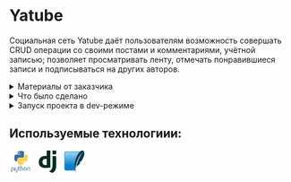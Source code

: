 # Yatube 

Социальная сеть Yatube даёт пользователям возможность совершать CRUD операции со своими постами и комментариями, учётной записью; позволяет просматривать ленту, отмечать понравившиеся записи и подписываться на других авторов.

<details>
   <summary>Материалы от заказчика</summary> 
  
Необходимо разработать социальную сеть для публикации личных дневников. 
Это будет сайт, на котором можно создать свою страницу. Если на нее зайти, то можно посмотреть все записи автора.
Пользователи смогут заходить на чужие страницы, подписываться на авторов и комментировать их записи. 
Автор может выбрать имя и уникальный адрес для своей страницы. 
Дизайн можно взять самый обычный, но красивый.
Еще надо иметь возможность модерировать записи и блокировать пользователей, если начнут присылать спам.
Записи можно отправить в сообщество и посмотреть там записи разных авторов.
Вы же программисты, сами понимаете, как лучше сделать.
</details>

<details>
   <summary>Что было сделано</summary> 
  
- создан Django-проект
- настроена админ-зона
- настроен рендеринг HTML-шаблонов
- подключён CSS
- осуществлено взаимодействие Django с БД SQLite посредством Django ORM
- настроена пагинация с помощью стандартного модуля Paginator
- осуществлена кастомизация страниц стандартных ошибок
- осуществлено кеширование главной страницы с помощью бэкенда LocMemCache
- код покрыт тестами, написанными с использованием библиотеки Unittest
</details>

<details>
   <summary>Запуск проекта в dev-режиме</summary> 

Клонировать репозиторий и перейти в него в командной строке:

```
git clone git@github.com:kkhitalenko/Yatube.git
```

```
cd Yatube/
```

Cоздать и активировать виртуальное окружение:

```
python -m venv env
```

* Если у вас Linux/macOS

    ```
    source env/bin/activate
    ```

* Если у вас windows

    ```
    source env/scripts/activate
    ```

```
python -m pip install --upgrade pip
```

Установить зависимости из файла requirements.txt:

```
pip install -r requirements.txt
```

Выполнить миграции:
```
cd yatube/
```

```
python manage.py migrate
```

Запустить проект:

```
python manage.py runserver
```
</details>

## Используемые технологиии:

<div>
  <img src="https://github.com/devicons/devicon/blob/master/icons/python/python-original-wordmark.svg" title="Python" alt="Python" width="40" height="40"/>&nbsp;
  <img src="https://github.com/devicons/devicon/blob/master/icons/django/django-plain.svg" title="Django" alt="Django" width="40" height="40"/>&nbsp;
  <img src="https://github.com/devicons/devicon/blob/master/icons/sqlite/sqlite-original.svg" title="SQLite" alt="SQLite" width="40" height="40"/>&nbsp;
</div>